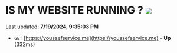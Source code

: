 # IS MY WEBSITE RUNNING ? [![](https://img.shields.io/static/v1?label=Sponsor&message=%E2%9D%A4&logo=GitHub&color=%23fe8e86)](https://github.com/sponsors/Youssef-Lehmam)

Last updated: **7/19/2024, 9:35:03 PM**

- `GET` [https://youssefservice.me](https://youssefservice.me) - **Up** (332ms)
